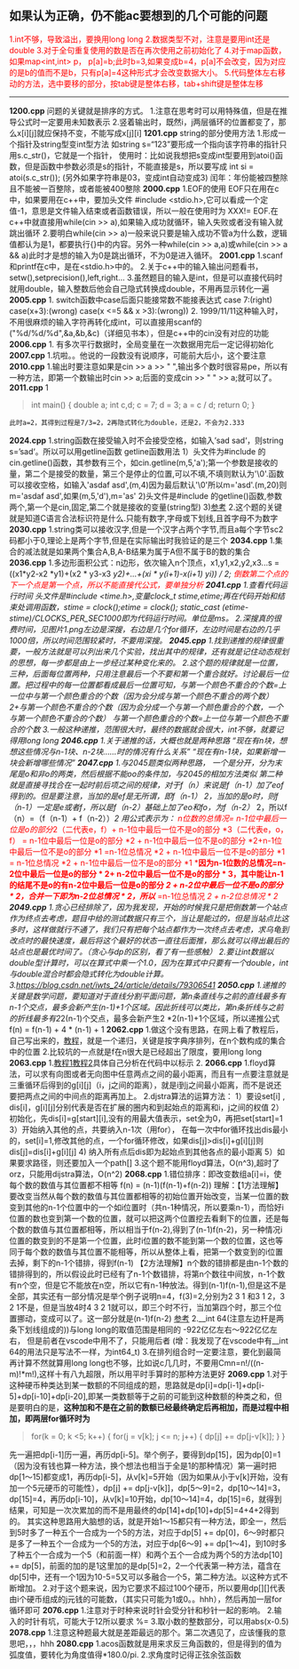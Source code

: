  ## 如果认为正确，仍不能ac要想到的几个可能的问题<font color ="red">
1.int不够，导致溢出，要换用long long
2.数据类型不对，注意是要用int还是double
3.对于全句重复使用的数是否在再次使用之前初始化了
4.对于map函数，如果map<int,int> p， p[a]=b;此时b=3,如果变成b=4，p[a]不会改变，因为对应的是b的值而不是b，只有p[a]=4这种形式才会改变数据大小。
5.代码整体左右移动的方法，选中要移的部分，按tab键是整体右移，tab+shift键是整体左移
</font>

***

**1200.cpp**
    问题的关键就是排序的方式。
    1.注意在思考时可以用特殊值，但是在推导公式时一定要用未知数表示
    2.竖着输出时，既然i，j两层循环的位置都变了，那么x[i][j]就应保持不变，不能写成x[j][i]
**1201.cpp**
    string的部分使用方法
    1.形成一个指针及string型变int型方法
    如string s=“123”要形成一个指向该字符串的指针只用s.c_str()，它就是一个指针，
    使用时：比如说我想把s变成int型要用到atoi()函数，但是函数中参数必须是s的指针，不能直接是s，所以要写成
    int si = atoi(s.c_str());
    (另外如果字符串是03，变成int自动变成3)
    闰年：年份能被四整除且不能被一百整除，或者能被400整除
**2000.cpp**
    1.EOF的使用
    EOF只在用在c中，如果要用在c++中，要加头文件 #include <stdio.h>,它可以看成一个定值-1，意思是文件输入结束或者函数错误，所以一般在使用时为 XXX!= EOF.在c++中就直接用while(cin >> a),如果输入成功就循环，输入失败或者没有输入就跳出循环
    2.要明白while(cin >> a)一般来说只要是输入成功不管a为什么数，逻辑值都认为是1，都要执行{}中的内容。另外一种while(cin >> a,a)或while(cin >> a && a)此时才是想的输入为0是跳出循环，不为0是进入循环。
**2001.cpp**
    1.scanf和printf在c中，是在<stdio.h>中的。
    2.关于c++中的输入输出问题看书，setw(),setprecision(),left,right...
    3.虽然题目的输入是int，但是可以直接代码时就用double，输入整数后他会自己隐式转换成double，不用再显示转化一遍
**2005.cpp**
    1.  switch函数中case后面只能接常数不能接表达式  case 7:(right) case(x+3):(wrong) case(x <=5 && x >3):(wrong))
    2.  1999/11/11这种输入时，不用很麻烦的输入字符再转化成int，可以直接用scanf的("%d/%d/%d",&a,&b,&c)（详细见书本），但是c++中的cin没有对应的功能
**2006.cpp**
    1. 有多次平行数据时，全局变量在一次数据用完后一定记得初始化
**2007.cpp** 
    1.坑啦。。他说的一段数没有说顺序，可能前大后小，这个要注意
**2010.cpp**
    1.输出时要注意如果是cin >> a >> " ",输出多个数时很容易pe，所以有一种方法，即第一个数输出时cin >> a;后面的变成cin >> " " >> a;就可以了。
**2011.cpp**
    1
>   int main()
    {
    double a;
    int c,d;
    c = 7;
    d = 3;
    a = c / d; 
    return 0;
>   }

    此时a=2，其得到过程是7/3=2，2再隐式转化为double，还是2，不会为2.333
**2024.cpp**
    1.string函数在接受输入时不会接受空格，如输入’sad  sad‘，则string s=’sad‘。所以可以用getline函数
        getline函数用法
        1）头文件为#include <istream> 的cin.getline()函数，其参数有三个，如cin.getline(m,5,'a');第一个参数是接收的量，第二个是接受的数量，第三个是停止的位置,可以不填,不填则默认为'\0'.函数可以接收空格，如输入'asdaf asd',(m,4)因为最后默认'\0'所以m='asd'.(m,20)则m='asdaf asd',如果(m,5,'d'),m='as'
        2)头文件是#include <string>的getline()函数,参数两个,第一个是cin,固定,第二个就是接收的变量(string型)
        3)[参考](https://www.cnblogs.com/AndyJee/p/3821067.html)
    2.这个题的关键就是知道C语言合法标识符是什么.只能有数字,字母或下划线,且首字母不为数字    
**2030.cpp**
    1.string类可以接收汉字,但是一个汉字占两个字节,而且a每个字节sc2码都小于0,理论上是两个字节,但是在实际输出时我验证的是三个
**2034.cpp**
    1.集合的减法就是如果两个集合A,B,A-B结果为属于A但不属于B的数的集合
**2036.cpp**
    1.多边形面积公式：n边形，依次输入n个顶点，x1,y1,x2,y2,x3...s =((x1*y2-x2 *y1)+(x2 * y3-x3 *y2)+...+(xi * y(i+1)-x(i+1) *yi)) / 2;
    <font color="red">倒数第二个点的下一个点是第一个点，所以不能直接代公式，要单独分析 </font>
**2041.cpp**
    1.查看代码运行时间
        头文件是#include <time.h>,变量clock_t stime,etime;再在代码开始和结束处调用函数，stime = clock();etime = clock();
        static_cast <double>(etime-stime)/CLOCKS_PER_SEC*1000即为代码运行时间。单位是ms。
    2.深搜真的很费时间，见图片1.png左边是深搜，右边是几个for循环，左边时间是右边的几乎1000倍，所以时间范围较紧时，不要用深搜。
**2045.cpp**
    1.找到递推的规律很重要，一般方法就是可以列出来几个实验，找出其中的规律，还有就是记住动态规划的思想，每一步都是由上一步经过某种变化来的。
    2.这个题的规律就是一位置，三种，后面每位置两种，只用注意最后一个不要和第一个重合就好。讨论最后一位置。把过程中的每一位置都看成最后一位置可知，与第一个颜色不重合的个数=上一位中与第一个颜色重合的个数（因为会分成与第一个颜色不重合的两个数）*2+与第一个颜色不重合的个数（因为会分成一个与第一个颜色重合的个数，一个与第一个颜色不重合的个数）       与第一个颜色重合的个数=上一位与第一个颜色不重合的个数
    3.一般这种递推，范围很大时，最终的数据就会很大，int不够，就要记得用long long
**2046.cpp**
    1.关于递推的话，大概也就是两种思路
        “现在有n块，想想这些情况与n-1块、n-2块……时的情况有什么关系”
        “现在有n-1块，如果新增一块会新增哪些情况”
**2047.cpp**
    1.与2045题类似两种思路，
      一个是分开，分为末尾是o和非o的两类，然后根据不能oo的条件加，与2045的相加方法类似
      第二种就是直接寻找合在一起时前后项之间的规律，对于f（n）来说是f（n-1）加了eof得到的。但是要注意，当加的是ef是无所谓，即f（n-1）* 2，当加的是o时，则f（n-1）一定是e或者f，所以是f（n-2）基础上加了eo和fo，为f（n-2）* 2，所以f（n）=（f（n-1）+ f（n-2））*2
      用公式表示为：
      <font color = "red">
      n位数的总情况=
      n-1位中最后一位是o的部分*2（二代表e，f）+ n-1位中最后一位不是o的部分 *3（二代表e，o，f）
      = n-1位中最后一位是o的部分 *2 + n-1位中最后一位不是o的部分 *2+n-1位中最后一位不是o的部分 *1
      =n-1位总情况 *2 + n-1位中最后一位不是o的部分 *1
      = n-1位总情况 *2 + n-1位中最后一位不是o的部分 *1
      ***因为n-1位数的总情况=n-2位中最后一位是o的部分 * 2+ n-2位中最后一位不是o的部分 * 3，其中能让n-1的结尾不是o的有n-2位中最后一位是o的部分 *2 + n-2位中最后一位不是o的部分 * 2，合并一下即为n-2位总情况 * 2，所以***
      =n-1位总情况 *2 + n-2位总情况 * 2
      </font>
**2049.cpp**
    1.贪心已经排除了，因为我发现，开始的时候我只是把倒数第一个站点作为终点去考虑，题目中给的测试数据只有三个，当让是能过的，但是当站点比这多时，这样做就行不通了，我们只有把每个站点都作为一次终点去考虑，求乌龟到改点时的最快速度，最后将这个最好的状态一直往后面推，那么就可以得出最后的站点也是最优时间了。（贪心与dp的区别，看了有一些感触）
    2.要让int数据以double型计算时，可以在算式中乘一个1.0，因为在算式中只要有一个double，int与double混合时都会隐式转化为double计算。 
    3.https://blog.csdn.net/iwts_24/article/details/79306541
**2050.cpp**
    1.递推的关键是数学问题，要知道对于直线分割平面问题，第n条直线与之前的直线最多有n-1个交点，最多会新产生(n-1)+1个区域。因此折线可以类比，第n条折线与之前的折线最多有2*2(n-1)个交点，最多会新产生2 *2(n-1)+1个区域，所以递推公式f(n) = f(n-1) + 4 * (n-1) + 1
**2062.cpp**
    1.做这个没有思路，在网上看了教程后，自己写出来的，[教程](https://blog.csdn.net/wangke1998/article/details/80781122)，就是一个递归，关键是按字典序排列，在n个数构成的集合中的位置
    2.比较坑的一点就是f在n很大是已经超出了限度，要用long long
**2063.cpp**
    1.[教程1](https://blog.csdn.net/cillyb/article/details/55511666)[教程2](https://blog.csdn.net/qq_41727666/article/details/83825871)具体自己分析在代码中以标示
    2.
**2066.cpp**
    1.floyd算法，可以求有向图或者无向图中任意两点之间的最小距离，而且有一点要注意就是三重循环后得到的g[i][j]（i，j之间的距离），就是i到j之间最小距离，而不是说还要把两点之间的中间点的距离再加上。
    2.djstra算法的运算方法：
        1）要设set[i] , dis[i]，g[i][j]分别代表是否在扩展的圈内和到起始点的距离和i，j之间的权值
        2）初始化，先dis[i]=g[start][i],没有的用最大值表示，set全为0，再把set[start]=1
        3）开始纳入其他的点，共要纳入n-1次（用for），
            在每一次中for循环找出dis最小的，set[i]=1,修改其他的点，一个for循环修改，如果dis[j]>dis[i]+g[i][j]则dis[j]=dis[i]+g[i][j]
        4) 纳入所有点后dis即为起始点到其他各点的最小距离
        5）如果要求路径，则还要加入一个path[]
    3.这个题不能用floyd算法，O(n^3),超时了orz，只能用dijstra算法，O(n^2)
**2068.cpp**
    1.错位排序：即改变数组a[i]=i，使每个数的数值与其位置都不相等
        f(n) = (n-1)(f(n-1)+f(n-2))
        理解：【1方法理解】要改变当然从每个数的数值与其位置都相等的初始位置开始改变，当某一位置的数变到其他的n-1个位置中的一个如i位置时（共n-1种情况，所以要乘n-1），而恰好i位置的数也变到第一个数的位置，就可以把这两个位置挖去看剩下的位置，还是每个数的数值与其位置都相等，所以相当于f(n-2),得到了(n-1)f(n-2)，另一种情况i位置的数变到的不是第一个位置，此时i位置的数不能到第一个数的位置，这也等同于每个数的数值与其位置不能相等，所以从整体上看，把第一个数变到的i位置去掉，剩下的n-1个错排，得到f(n-1)
        【2方法理解】n个数的错排都是由n-1个数的错排得到的，所以假设此时已经有了n-1个数错排，将第n个数往中间放，n-1个数有n个空，但是它不能放在n空，所以它有n-1种放法。得到(n-1)f(n-1),但是这不是全部，其实还有一部分情况是举个例子说明n=4，f(3)=2,分别为2 3 1 和3 1 2，3 2 1不是，但是当放4时4 3 2 1就可以，即三个时不行，当加第四个时，那三个位置挪动，变成可以了。这一部分就是(n-1)f(n-2)
        [参考](https://blog.csdn.net/qq_18661257/article/details/47663825)
    2.__int 64(注意左边杆是两条下划线组成的))与long long的取值范围是相同的 -922亿亿左右～922亿亿左右， 但是前者在vscode中用不了，只能用后者
    (增：我发现了在vscode中有__int 64的用法只是写法不一样，为int64_t)
    3.在排列组合时一定要注意，要化到最简再计算不然就算用long long也不够，比如说c几几时，不要用Cmn=n!/((n-m)!*m!),这样十有八九超限，所以用平时手算时的那种方法更好
**2069.cpp**
    1.对于这种硬币种类达到某一数额的不同组成的题，思路就是dp[i]=dp[i-1]+dp[i-5]+dp[i-10]+dp[i-20],即某一类数额等于之前的可能到这种数额的种类之和，但是要明白的是，**这种加和不是在之前的数额已经最终确定后再相加，而是过程中相加，即两层for循环时为**
> for(k = 0; k <5; k++)
    {
        for(j = v[k]; j <= n; j++)
        {
            dp[j] += dp[j-v[k]];
        }
>   }



先一遍把dp[i-1]历一遍，再历dp[i-5]。举个例子，要得到dp[15]，因为dp[0]=1（因为没有钱也算一种方法，换个想法也相当于全是1的那种情况）第一遍时把dp[1～15]都变成1，再历dp[i-5]，从v[k]=5开始（因为如果从小于v[k]开始，没有加一个5元硬币的可能性），dp[j] += dp[j-v[k]]，dp[5～9]=2，dp[10～14]=3，dp[15]=4，再历dp[i-10]，从v[k]=10开始，dp[10～14]=4，dp[15]=6，就得到结果，可知是一次次累加的而不是用最终的dp[14]+dp[10]+dp[5]=4+4+2得到的。
其实这种思路用大脑想的话，就是开始1～15都只有一种方法，即全一，然后到5时多了一种五个一合成为一个5的方法，对应于dp[5] += dp[0]，6～9时都只是多了一种五个一合成为一个5的方法，对应于dp[6～9] += dp[1～4]，到10时多了种五个一合成为一个5（和前面一样）和两个五个一合成为两个5的方法dp[10] += dp[5]，前面的加的是1这里加的是dp[5]=2，2一个代表第一种方法，蕴含在dp[5]中，还有一个1因为10-5=5又可以多融合一个5，第二种方法。以这种方式不断增加。
2.对于这个题来说，因为它要求不超过100个硬币，所以要用dp[][]代表由i个硬币组成的j元钱的可能数，（其实只可能为1或0。。hhh），然后再加一层for循环即可
**2076.cpp**
    1.注意对于时种来说时针会受分针和秒针一起的影响。
    2.输入的时针有坑，可能大于12所以要求 %=
    3.取小数的整数部分，可以用abs(x-0.5)
**2078.cpp**
    1.注意这种题最大就是差距最远的那个。第二次遇见了，应该懂我的意思吧，，，hhh
**2080.cpp**
    1.acos函数就是用来求反三角函数的，但是得到的值为弧度值，要转化为角度值得*180.0/pi.
    2.求角度时记得正弦余弦函数